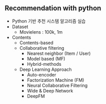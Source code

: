 ## Recommendation with python
* Python 기반 추천 시스템 알고리즘 실습
* Dataset
  * Movielens : 100k, 1m
* Contents
  * Contents-based
  * Collaborative filtering
    * Nearest neighbor (Item / User)
    * Model based (MF)
    * Hybrid-methods
  * Deep Learning Approach
    * Auto-encoder
    * Factorization Machine (FM)
    * Neural Collaborative Filtering
    * Wide & Deep Network
    * DeepFM
